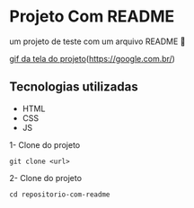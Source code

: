 # Projeto Com README
um projeto de teste com um arquivo README 
🚀

[gif da tela do projeto]('./tela.gif')(https://google.com.br/)

## Tecnologias utilizadas
- HTML
- CSS
- JS

1- Clone do projeto
```
git clone <url>
```

2- Clone do projeto
```
cd repositorio-com-readme
```
